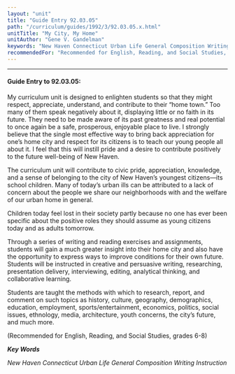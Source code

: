 ```yaml
---
layout: "unit"
title: "Guide Entry 92.03.05"
path: "/curriculum/guides/1992/3/92.03.05.x.html"
unitTitle: "My City, My Home"
unitAuthor: "Gene V. Gandelman"
keywords: "New Haven Connecticut Urban Life General Composition Writing Instruction"
recommendedFor: "Recommended for English, Reading, and Social Studies, grades 6-8"
---
```

<body>
<hr/>
 <h4>
  Guide Entry to 92.03.05:
 </h4>
 My curriculum unit is designed to enlighten students so that they might respect, appreciate, understand, and contribute to their “home town.”  Too many of them speak negatively about it, displaying little or no faith in its future.  They need to be made aware of its past greatness and real potential to once again be a safe, prosperous, enjoyable place to live.  I strongly believe that the single most effective way to bring back appreciation for one’s home city and respect for its citizens is to teach our young people all about it.  I feel that this will instill pride and a desire to contribute positively to the future well-being of New Haven.
 <p>
  The curriculum unit will contribute to civic pride, appreciation, knowledge, and a sense of belonging to the city of New Haven’s youngest citizens—its school children.  Many of today’s urban ills can be attributed to a lack of concern about the people we share our neighborhoods with and the welfare of our urban home in general.
 </p>
 <p>
  Children today feel lost in their society partly because no one has ever been specific about the positive roles they should assume as young citizens today and as adults tomorrow.
 </p>
 <p>
  Through a series of writing and reading exercises and assignments, students will gain a much greater insight into their home city and also have the opportunity to express ways to improve conditions for their own future.  Students will be instructed in creative and persuasive writing, researching, presentation delivery, interviewing, editing, analytical thinking, and collaborative learning.
 </p>
 <p>
  Students are taught the methods with which to research, report, and comment on such topics as history, culture, geography, demographics, education, employment, sports/entertainment, economics, politics, social issues, ethnology, media, architecture, youth concerns, the city’s future, and much more.
 </p>
 <p>
  (Recommended for English, Reading, and Social Studies, grades 6-8)
 </p>
<p>
  <b>
   <i>
    Key Words
   </i>
  </b>
  <br/>
 </p>
 <p>
  <i>
   New Haven Connecticut Urban Life General Composition Writing Instruction
  </i>
 </p>

</body>